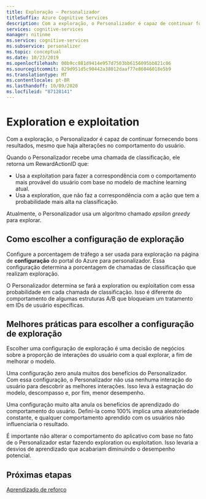 ```yaml
---
title: Exploração – Personalizador
titleSuffix: Azure Cognitive Services
description: Com a exploração, o Personalizador é capaz de continuar fornecendo bons resultados, mesmo que haja alterações no comportamento do usuário. Escolher uma configuração de exploração é uma decisão de negócios sobre a proporção de interações do usuário com a qual explorar, a fim de melhorar o modelo.
services: cognitive-services
manager: nitinme
ms.service: cognitive-services
ms.subservice: personalizer
ms.topic: conceptual
ms.date: 10/23/2019
ms.openlocfilehash: 00b9cc881d9414e957d7503bb6156095bb821c06
ms.sourcegitcommit: 829d951d5c90442a38012daaf77e86046018e5b9
ms.translationtype: MT
ms.contentlocale: pt-BR
ms.lasthandoff: 10/09/2020
ms.locfileid: "87128141"
---
```

# <a name="exploration-and-exploitation"></a>Exploration e exploitation

Com a exploração, o Personalizador é capaz de continuar fornecendo bons resultados, mesmo que haja alterações no comportamento do usuário.

Quando o Personalizador recebe uma chamada de classificação, ele retorna um RewardActionID que:
* Usa a exploitation para fazer a correspondência com o comportamento mais provável do usuário com base no modelo de machine learning atual.
* Usa a exploration, que não faz a correspondência com a ação que tem a probabilidade mais alta na classificação.

Atualmente, o Personalizador usa um algoritmo chamado *epsilon greedy* para explorar. 

## <a name="choosing-an-exploration-setting"></a>Como escolher a configuração de exploração

Configure a porcentagem de tráfego a ser usada para exploração na página de **configuração** do portal do Azure para personalizador. Essa configuração determina a porcentagem de chamadas de classificação que realizam exploração. 

O Personalizador determina se fará a exploration ou exploitation com essa probabilidade em cada chamada de classificação. Isso é diferente do comportamento de algumas estruturas A/B que bloqueiam um tratamento em IDs de usuário específicas.

## <a name="best-practices-for-choosing-an-exploration-setting"></a>Melhores práticas para escolher a configuração de exploração

Escolher uma configuração de exploração é uma decisão de negócios sobre a proporção de interações do usuário com a qual explorar, a fim de melhorar o modelo. 

Uma configuração zero anula muitos dos benefícios do Personalizador. Com essa configuração, o Personalizador não usa nenhuma interação do usuário para descobrir as melhores interações. Isso leva à estagnação do modelo, descompasso e, por fim, menor desempenho.

Uma configuração muito alta anula os benefícios de aprendizado do comportamento do usuário. Defini-la como 100% implica uma aleatoriedade constante, e qualquer comportamento aprendido com os usuários não influenciaria o resultado.

É importante não alterar o comportamento do aplicativo com base no fato de o Personalizador estar fazendo exploration ou exploitation. Isso levaria a desvios de aprendizado que acabariam diminuindo o desempenho potencial.

## <a name="next-steps"></a>Próximas etapas

[Aprendizado de reforço](concepts-reinforcement-learning.md) 